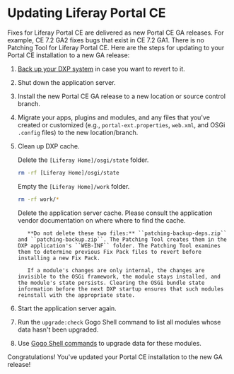 # Updating Liferay Portal CE

Fixes for Liferay Portal CE are delivered as new Portal CE GA releases. For example, CE 7.2 GA2 fixes bugs that exist in CE 7.2 GA1. There is no Patching Tool for Liferay Portal CE. Here are the steps for updating to your Portal CE installation to a new GA release:

1. [Back up your DXP system](../backing-up.md) in case you want to revert to it.

1. Shut down the application server.

1. Install the new Portal CE GA release to a new location or source control branch.

1. Migrate your apps, plugins and modules, and any files that you've created or customized (e.g., `portal-ext.properties`, `web.xml`, and OSGi `.config` files) to the new location/branch.

1. Clean up DXP cache.

    Delete the `[Liferay Home]/osgi/state` folder.

    ```bash
    rm -rf [Liferay Home]/osgi/state
    ```

    Empty the `[Liferay Home]/work` folder.

    ```bash
    rm -rf work/*
    ```

    Delete the application server cache. Please consult the application vendor documentation on where where to find the cache.

    ```warning::
       **Do not delete these two files:** ``patching-backup-deps.zip`` and ``patching-backup.zip``. The Patching Tool creates them in the DXP application's ``WEB-INF`` folder. The Patching Tool examines them to determine previous Fix Pack files to revert before installing a new Fix Pack.
    ```

    ```note::
       If a module's changes are only internal, the changes are invisible to the OSGi framework, the module stays installed, and the module's state persists. Clearing the OSGi bundle state information before the next DXP startup ensures that such modules reinstall with the appropriate state.
    ```

1. Start the application server again.

1. Run the `upgrade:check` Gogo Shell command to list all modules whose data hasn't been upgraded.

1. Use [Gogo Shell commands](../../upgrading-liferay-dxp/upgrade-stability-and-performance/upgrading-modules-using-gogo-shell.md) to upgrade data for these modules.

Congratulations! You've updated your Portal CE installation to the new GA release!
